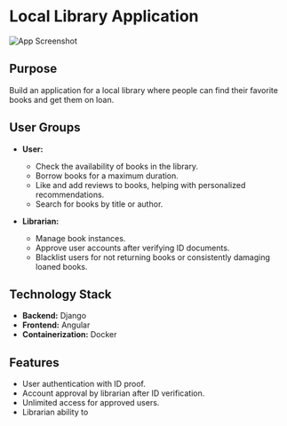 # Local Library Application
![App Screenshot](https://i.ibb.co/wrzgw07Y/Screenshot-2025-07-16-130529.png)

## Purpose

Build an application for a local library where people can find their favorite books and get them on loan.

## User Groups

- **User:**  
  - Check the availability of books in the library.
  - Borrow books for a maximum duration.
  - Like and add reviews to books, helping with personalized recommendations.
  - Search for books by title or author.

- **Librarian:**  
  - Manage book instances.
  - Approve user accounts after verifying ID documents.
  - Blacklist users for not returning books or consistently damaging loaned books.

## Technology Stack

- **Backend:** Django  
- **Frontend:** Angular  
- **Containerization:** Docker

## Features

- User authentication with ID proof.
- Account approval by librarian after ID verification.
- Unlimited access for approved users.
- Librarian ability to
